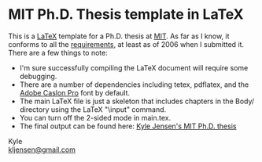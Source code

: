 # MIT Ph.D. Thesis template in LaTeX

This is a [LaTeX](http://www.latex-project.org/) template for a Ph.D. thesis at [MIT](http://web.mit.edu).  As far as I know, it conforms to all the [requirements](http://libraries.mit.edu/archives/thesis-specs/), at least as of 2006 when I submitted it.  There are a few things to note:

* I'm sure successfully compiling the LaTeX document will require some debugging.
* There are a number of dependencies including tetex, pdflatex, and the [Adobe Caslon Pro](http://en.wikipedia.org/wiki/Caslon) font by default.
* The main LaTeX file is just a skeleton that includes chapters in the Body/ directory using the LaTeX "\input" command.
* You can turn off the 2-sided mode in main.tex.
* The final output can be found here: [Kyle Jensen's MIT Ph.D. thesis](http://cloud.github.com/downloads/kljensen/mit-phd-thesis/kljensen-mit-phd-thesis.pdf)

Kyle  
[kljensen@gmail.com](kljensen@gmail.com)